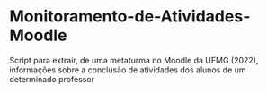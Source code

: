 # Monitoramento-de-Atividades-Moodle
 Script para extrair, de uma metaturma no Moodle da UFMG (2022), informações sobre a conclusão de atividades dos alunos de um determinado professor 
